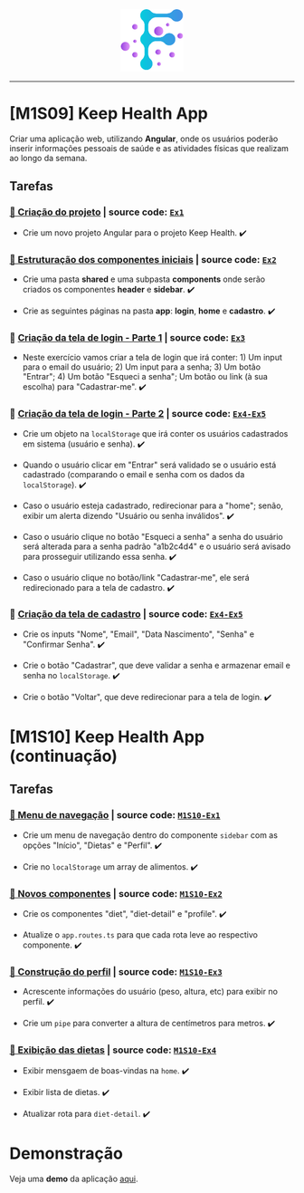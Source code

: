 <div align="center">
  <img src="https://github.com/vb-ferreira/fmt-keep-health/blob/main/img/logo-fmt.png?sanitize=true" width="110" height="110"/>
</div>
<hr>

# [M1S09] Keep Health App

Criar uma aplicação web, utilizando **Angular**, onde os usuários poderão inserir informações pessoais de saúde e as atividades físicas que realizam ao longo da semana.

## Tarefas

### [📌 Criação do projeto](https://trello.com/c/qZ2wRUuo) | source code: [`Ex1`](https://github.com/vb-ferreira/fmt-keep-health/releases/tag/Ex1) 

- Crie um novo projeto Angular para o projeto Keep Health. :heavy_check_mark:

### [📌 Estruturação dos componentes iniciais](https://trello.com/c/Iq9Swz0l) | source code: [`Ex2`](https://github.com/vb-ferreira/fmt-keep-health/releases/tag/Ex2) 

- Crie uma pasta **shared** e uma subpasta **components** onde serão criados os componentes **header** e **sidebar**. :heavy_check_mark: 

- Crie as seguintes páginas na pasta **app**: **login**, **home** e **cadastro**. :heavy_check_mark:

### 📌 [Criação da tela de login - Parte 1](https://trello.com/c/ace8U05o) | source code: [`Ex3`](https://github.com/vb-ferreira/fmt-keep-health/releases/tag/Ex3)

- Neste exercício vamos criar a tela de login que irá conter: 1) Um input para o email do usuário; 2) Um input para a senha; 3) Um botão "Entrar"; 4) Um botão "Esqueci a senha"; Um botão ou link (à sua escolha) para "Cadastrar-me". :heavy_check_mark:

### 📌 [Criação da tela de login - Parte 2](https://trello.com/c/TFnO7zQp) | source code: [`Ex4-Ex5`](https://github.com/vb-ferreira/fmt-keep-health/releases/tag/Ex4-Ex5)

- Crie um objeto na `localStorage` que irá conter os usuários cadastrados em sistema (usuário e senha). :heavy_check_mark:

- Quando o usuário clicar em "Entrar" será validado se o usuário está cadastrado (comparando o email e senha com os dados da `localStorage`). :heavy_check_mark:

- Caso o usuário esteja cadastrado, redirecionar para a "home"; senão, exibir um alerta dizendo "Usuário ou senha inválidos". :heavy_check_mark:

- Caso o usuário clique no botão "Esqueci a senha" a senha do usuário será alterada para a senha padrão "a1b2c4d4" e o usuário será avisado para prosseguir utilizando essa senha. :heavy_check_mark:

- Caso o usuário clique no botão/link "Cadastrar-me", ele será redirecionado para a tela de cadastro. :heavy_check_mark:

### 📌 [Criação da tela de cadastro](https://trello.com/c/DRqG4rTJ) | source code: [`Ex4-Ex5`](https://github.com/vb-ferreira/fmt-keep-health/releases/tag/Ex4-Ex5)

- Crie os inputs "Nome", "Email", "Data Nascimento", "Senha" e "Confirmar Senha". :heavy_check_mark:

- Crie o botão "Cadastrar", que deve validar a senha e armazenar email e senha no `localStorage`. :heavy_check_mark:

- Crie o botão "Voltar", que deve redirecionar para a tela de login. :heavy_check_mark:

# [M1S10] Keep Health App (continuação)

## Tarefas

### [📌 Menu de navegação](https://docs.google.com/document/d/1YlWsxrtAeE_lHIrlMS7Lyc_lEo1vDYne40hnEoUMkPw/edit) | source code: [`M1S10-Ex1`](https://github.com/vb-ferreira/fmt-keep-health/releases/tag/M1S10-Ex1)

- Crie um menu de navegação dentro do componente `sidebar` com as opções "Início", "Dietas" e "Perfil". :heavy_check_mark:

- Crie no `localStorage` um array de alimentos. :heavy_check_mark:

### [📌 Novos componentes](https://docs.google.com/document/d/1YlWsxrtAeE_lHIrlMS7Lyc_lEo1vDYne40hnEoUMkPw/edit) | source code: [`M1S10-Ex2`](https://github.com/vb-ferreira/fmt-keep-health/releases/tag/M1S10-Ex2)

- Crie os componentes "diet", "diet-detail" e "profile". :heavy_check_mark:

- Atualize o `app.routes.ts` para que cada rota leve ao respectivo componente. :heavy_check_mark:

### [📌 Construção do perfil](https://docs.google.com/document/d/1YlWsxrtAeE_lHIrlMS7Lyc_lEo1vDYne40hnEoUMkPw/edit) | source code: [`M1S10-Ex3`](https://github.com/vb-ferreira/fmt-keep-health/releases/tag/M1S10-Ex3)

- Acrescente informações do usuário (peso, altura, etc) para exibir no perfil. :heavy_check_mark:

- Crie um `pipe` para converter a altura de centímetros para metros. :heavy_check_mark:

### [📌 Exibição das dietas](https://docs.google.com/document/d/1YlWsxrtAeE_lHIrlMS7Lyc_lEo1vDYne40hnEoUMkPw/edit) | source code: [`M1S10-Ex4`](https://github.com/vb-ferreira/fmt-keep-health/releases/tag/M1S10-Ex4)

- Exibir mensgaem de boas-vindas na `home`. :heavy_check_mark:

- Exibir lista de dietas. :heavy_check_mark:

- Atualizar rota para `diet-detail`. :heavy_check_mark:

# Demonstração

Veja uma **demo** da aplicação [aqui](https://fmt-keep-health.vercel.app/). 

